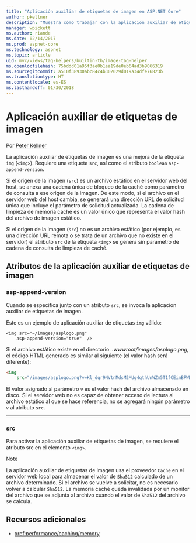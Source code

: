 ```yaml
---
title: "Aplicación auxiliar de etiquetas de imagen en ASP.NET Core"
author: pkellner
description: "Muestra cómo trabajar con la aplicación auxiliar de etiquetas de imagen"
manager: wpickett
ms.author: riande
ms.date: 02/14/2017
ms.prod: aspnet-core
ms.technology: aspnet
ms.topic: article
uid: mvc/views/tag-helpers/builtin-th/image-tag-helper
ms.openlocfilehash: 75bddd01a95f3ae0b1ea19de0eb64ad3b9066319
ms.sourcegitcommit: a510f38930abc84c4b302029d019a34dfe76823b
ms.translationtype: HT
ms.contentlocale: es-ES
ms.lasthandoff: 01/30/2018
---
```

# <a name="imagetaghelper"></a>Aplicación auxiliar de etiquetas de imagen

Por [Peter Kellner](http://peterkellner.net) 

La aplicación auxiliar de etiquetas de imagen es una mejora de la etiqueta `img` (`<img>`). Requiere una etiqueta `src`, así como el atributo `boolean` `asp-append-version`.

Si el origen de la imagen (`src`) es un archivo estático en el servidor web del host, se anexa una cadena única de bloqueo de la caché como parámetro de consulta a ese origen de la imagen. De este modo, si el archivo en el servidor web del host cambia, se generará una dirección URL de solicitud única que incluye el parámetro de solicitud actualizada. La cadena de limpieza de memoria caché es un valor único que representa el valor hash del archivo de imagen estático.

Si el origen de la imagen (`src`) no es un archivo estático (por ejemplo, es una dirección URL remota o se trata de un archivo que no existe en el servidor) el atributo `src` de la etiqueta `<img>` se genera sin parámetro de cadena de consulta de limpieza de caché.

## <a name="image-tag-helper-attributes"></a>Atributos de la aplicación auxiliar de etiquetas de imagen


### <a name="asp-append-version"></a>asp-append-version

Cuando se especifica junto con un atributo `src`, se invoca la aplicación auxiliar de etiquetas de imagen.

Este es un ejemplo de aplicación auxiliar de etiquetas `img` válido:

```cshtml
<img src="~/images/asplogo.png" 
    asp-append-version="true"  />
```

Si el archivo estático existe en el directorio *..wwwroot/images/asplogo.png*, el código HTML generado es similar al siguiente (el valor hash será diferente):

```html
<img 
    src="/images/asplogo.png?v=Kl_dqr9NVtnMdsM2MUg4qthUnWZm5T1fCEimBPWDNgM"/>
```

El valor asignado al parámetro `v` es el valor hash del archivo almacenado en disco. Si el servidor web no es capaz de obtener acceso de lectura al archivo estático al que se hace referencia, no se agregará ningún parámetro `v` al atributo `src`.

- - -

### <a name="src"></a>src

Para activar la aplicación auxiliar de etiquetas de imagen, se requiere el atributo src en el elemento `<img>`. 

> [!NOTE]
> La aplicación auxiliar de etiquetas de imagen usa el proveedor `Cache` en el servidor web local para almacenar el valor de `Sha512` calculado de un archivo determinado. Si el archivo se vuelve a solicitar, no es necesario volver a calcular `Sha512`. La memoria caché queda invalidada por un monitor del archivo que se adjunta al archivo cuando el valor de `Sha512` del archivo se calcula.

## <a name="additional-resources"></a>Recursos adicionales

* <xref:performance/caching/memory>
